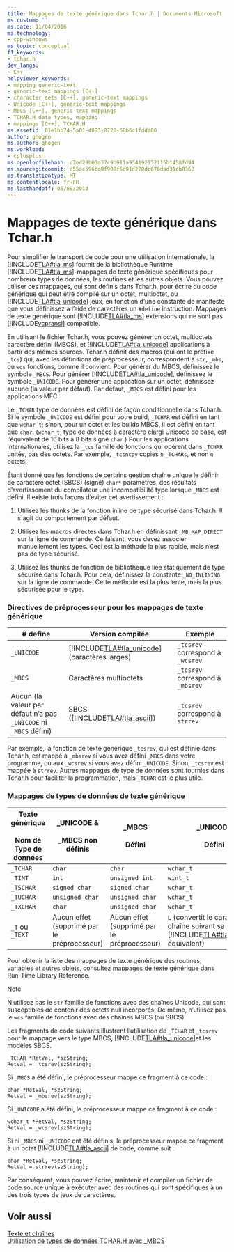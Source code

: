 ```yaml
---
title: Mappages de texte générique dans Tchar.h | Documents Microsoft
ms.custom: ''
ms.date: 11/04/2016
ms.technology:
- cpp-windows
ms.topic: conceptual
f1_keywords:
- tchar.h
dev_langs:
- C++
helpviewer_keywords:
- mapping generic-text
- generic-text mappings [C++]
- character sets [C++], generic-text mappings
- Unicode [C++], generic-text mappings
- MBCS [C++], generic-text mappings
- TCHAR.H data types, mapping
- mappings [C++], TCHAR.H
ms.assetid: 01e1bb74-5a01-4093-8720-68b6c1fdda80
author: ghogen
ms.author: ghogen
ms.workload:
- cplusplus
ms.openlocfilehash: c7ed29b03a37c9b911a954192152115b1458fd94
ms.sourcegitcommit: d55ac596ba8f908f5d91d228dc070dad31cb8360
ms.translationtype: MT
ms.contentlocale: fr-FR
ms.lasthandoff: 05/08/2018
---
```

# <a name="generic-text-mappings-in-tcharh"></a>Mappages de texte générique dans Tchar.h
Pour simplifier le transport de code pour une utilisation internationale, la [!INCLUDE[TLA#tla_ms](../text/includes/tlasharptla_ms_md.md)] fournit de la bibliothèque Runtime [!INCLUDE[TLA#tla_ms](../text/includes/tlasharptla_ms_md.md)]-mappages de texte générique spécifiques pour nombreux types de données, les routines et les autres objets. Vous pouvez utiliser ces mappages, qui sont définis dans Tchar.h, pour écrire du code générique qui peut être compilé sur un octet, multioctet, ou [!INCLUDE[TLA#tla_unicode](../atl-mfc-shared/reference/includes/tlasharptla_unicode_md.md)] jeux, en fonction d’une constante de manifeste que vous définissez à l’aide de caractères un `#define` instruction. Mappages de texte générique sont [!INCLUDE[TLA#tla_ms](../text/includes/tlasharptla_ms_md.md)] extensions qui ne sont pas [!INCLUDE[vcpransi](../atl-mfc-shared/reference/includes/vcpransi_md.md)] compatible.  
  
 En utilisant le fichier Tchar.h, vous pouvez générer un octet, multioctets caractère défini (MBCS), et [!INCLUDE[TLA#tla_unicode](../atl-mfc-shared/reference/includes/tlasharptla_unicode_md.md)] applications à partir des mêmes sources. Tchar.h définit des macros (qui ont le préfixe `_tcs`) qui, avec les définitions de préprocesseur, correspondent à `str`, `_mbs`, ou `wcs` fonctions, comme il convient. Pour générer du MBCS, définissez le symbole `_MBCS`. Pour générer [!INCLUDE[TLA#tla_unicode](../atl-mfc-shared/reference/includes/tlasharptla_unicode_md.md)], définissez le symbole `_UNICODE`. Pour générer une application sur un octet, définissez aucune (la valeur par défaut). Par défaut, `_MBCS` est défini pour les applications MFC.  
  
 Le `_TCHAR` type de données est défini de façon conditionnelle dans Tchar.h. Si le symbole `_UNICODE` est défini pour votre build, `_TCHAR` est défini en tant que `wchar_t`; sinon, pour un octet et les builds MBCS, il est défini en tant que `char`. (`wchar_t`, type de données à caractère élargi Unicode de base, est l’équivalent de 16 bits à 8 bits signé `char`.) Pour les applications internationales, utilisez la `_tcs` famille de fonctions qui opèrent dans `_TCHAR` unités, pas des octets. Par exemple, `_tcsncpy` copies `n` `_TCHARs`, et non `n` octets.  
  
 Étant donné que les fonctions de certains gestion chaîne unique le définir de caractère octet (SBCS) (signé) `char*` paramètres, des résultats d’avertissement du compilateur une incompatibilité type lorsque `_MBCS` est défini. Il existe trois façons d’éviter cet avertissement :  
  
1.  Utilisez les thunks de la fonction inline de type sécurisé dans Tchar.h. Il s'agit du comportement par défaut.  
  
2.  Utilisez les macros directes dans Tchar.h en définissant `_MB_MAP_DIRECT` sur la ligne de commande. Ce faisant, vous devez associer manuellement les types. Ceci est la méthode la plus rapide, mais n’est pas de type sécurisé.  
  
3.  Utilisez les thunks de fonction de bibliothèque liée statiquement de type sécurisé dans Tchar.h. Pour cela, définissez la constante `_NO_INLINING` sur la ligne de commande. Cette méthode est la plus lente, mais la plus sécurisée pour le type.  
  
### <a name="preprocessor-directives-for-generic-text-mappings"></a>Directives de préprocesseur pour les mappages de texte générique  
  
|# define|Version compilée|Exemple|  
|---------------|----------------------|-------------|  
|`_UNICODE`|[!INCLUDE[TLA#tla_unicode](../atl-mfc-shared/reference/includes/tlasharptla_unicode_md.md)] (caractères larges)|`_tcsrev` correspond à `_wcsrev`|  
|`_MBCS`|Caractères multioctets|`_tcsrev` correspond à `_mbsrev`|  
|Aucun (la valeur par défaut n’a pas `_UNICODE` ni `_MBCS` défini)|SBCS ([!INCLUDE[TLA#tla_ascii](../text/includes/tlasharptla_ascii_md.md)])|`_tcsrev` correspond à `strrev`|  
  
 Par exemple, la fonction de texte générique `_tcsrev`, qui est définie dans Tchar.h, est mappé à `_mbsrev` si vous avez défini `_MBCS` dans votre programme, ou aux `_wcsrev` si vous avez défini `_UNICODE`. Sinon, `_tcsrev` est mappée à `strrev`. Autres mappages de type de données sont fournies dans Tchar.h pour faciliter la programmation, mais `_TCHAR` est le plus utile.  
  
### <a name="generic-text-data-type-mappings"></a>Mappages de types de données de texte générique  
  
|Texte générique<br /><br /> Nom de Type de données|_UNICODE &AMP;<br /><br /> _MBCS non définis|_MBCS<br /><br /> Défini|_UNICODE<br /><br /> Défini|  
|--------------------------------------|----------------------------------------|------------------------|---------------------------|  
|`_TCHAR`|`char`|`char`|`wchar_t`|  
|`_TINT`|`int`|`unsigned int`|`wint_t`|  
|`_TSCHAR`|`signed char`|`signed char`|`wchar_t`|  
|`_TUCHAR`|`unsigned char`|`unsigned char`|`wchar_t`|  
|`_TXCHAR`|`char`|`unsigned char`|`wchar_t`|  
|`_T` ou `_TEXT`|Aucun effet (supprimé par le préprocesseur)|Aucun effet (supprimé par le préprocesseur)|`L` (convertit le caractère ou chaîne suivant sa [!INCLUDE[TLA#tla_unicode](../atl-mfc-shared/reference/includes/tlasharptla_unicode_md.md)] équivalent)|  
  
 Pour obtenir la liste des mappages de texte générique des routines, variables et autres objets, consultez [mappages de texte générique](../c-runtime-library/generic-text-mappings.md) dans Run-Time Library Reference.  
  
> [!NOTE]
>  N’utilisez pas le `str` famille de fonctions avec des chaînes Unicode, qui sont susceptibles de contenir des octets null incorporés. De même, n’utilisez pas le `wcs` famille de fonctions avec des chaînes MBCS (ou SBCS).  
  
 Les fragments de code suivants illustrent l’utilisation de `_TCHAR` et `_tcsrev` pour le mappage vers le type MBCS, [!INCLUDE[TLA#tla_unicode](../atl-mfc-shared/reference/includes/tlasharptla_unicode_md.md)]et les modèles SBCS.  
  
```  
_TCHAR *RetVal, *szString;  
RetVal = _tcsrev(szString);  
```  
  
 Si `_MBCS` a été défini, le préprocesseur mappe ce fragment à ce code :  
  
```  
char *RetVal, *szString;  
RetVal = _mbsrev(szString);  
```  
  
 Si `_UNICODE` a été défini, le préprocesseur mappe ce fragment à ce code :  
  
```  
wchar_t *RetVal, *szString;  
RetVal = _wcsrev(szString);  
```  
  
 Si ni `_MBCS` ni `_UNICODE` ont été définis, le préprocesseur mappe ce fragment à un octet [!INCLUDE[TLA#tla_ascii](../text/includes/tlasharptla_ascii_md.md)] de code, comme suit :  
  
```  
char *RetVal, *szString;  
RetVal = strrev(szString);  
```  
  
 Par conséquent, vous pouvez écrire, maintenir et compiler un fichier de code source unique à exécuter avec des routines qui sont spécifiques à un des trois types de jeux de caractères.  
  
## <a name="see-also"></a>Voir aussi  
 [Texte et chaînes](../text/text-and-strings-in-visual-cpp.md)   
 [Utilisation de types de données TCHAR.H avec _MBCS](../text/using-tchar-h-data-types-with-mbcs-code.md)